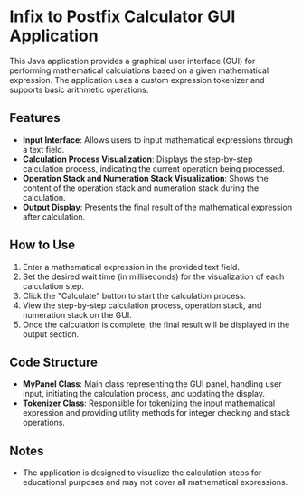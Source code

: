 # Infix to Postfix Calculator GUI Application

This Java application provides a graphical user interface (GUI) for performing mathematical calculations based on a given mathematical expression. The application uses a custom expression tokenizer and supports basic arithmetic operations.

## Features
- **Input Interface**: Allows users to input mathematical expressions through a text field.
- **Calculation Process Visualization**: Displays the step-by-step calculation process, indicating the current operation being processed.
- **Operation Stack and Numeration Stack Visualization**: Shows the content of the operation stack and numeration stack during the calculation.
- **Output Display**: Presents the final result of the mathematical expression after calculation.

## How to Use
1. Enter a mathematical expression in the provided text field.
2. Set the desired wait time (in milliseconds) for the visualization of each calculation step.
3. Click the "Calculate" button to start the calculation process.
4. View the step-by-step calculation process, operation stack, and numeration stack on the GUI.
5. Once the calculation is complete, the final result will be displayed in the output section.

## Code Structure
- **MyPanel Class**: Main class representing the GUI panel, handling user input, initiating the calculation process, and updating the display.
- **Tokenizer Class**: Responsible for tokenizing the input mathematical expression and providing utility methods for integer checking and stack operations.

## Notes
- The application is designed to visualize the calculation steps for educational purposes and may not cover all mathematical expressions.